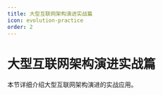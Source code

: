 ```yaml
---
title: 大型互联网架构演进实战篇
icon: evolution-practice
order: 2
---
```


# 大型互联网架构演进实战篇

本节详细介绍大型互联网架构演进的实战应用。
